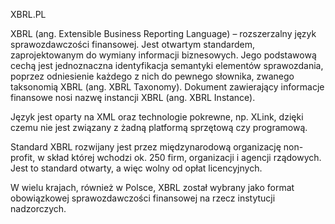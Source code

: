 XBRL.PL

XBRL (ang. Extensible Business Reporting Language) – rozszerzalny język sprawozdawczości finansowej. Jest otwartym standardem, zaprojektowanym do wymiany informacji biznesowych. Jego podstawową cechą jest jednoznaczna identyfikacja semantyki elementów sprawozdania, poprzez odniesienie każdego z nich do pewnego słownika, zwanego taksonomią XBRL (ang. XBRL Taxonomy). Dokument zawierający informacje finansowe nosi nazwę instancji XBRL (ang. XBRL Instance).

Język jest oparty na XML oraz technologie pokrewne, np. XLink, dzięki czemu nie jest związany z żadną platformą sprzętową czy programową.

Standard XBRL rozwijany jest przez międzynarodową organizację non-profit, w skład której wchodzi ok. 250 firm, organizacji i agencji rządowych. Jest to standard otwarty, a więc wolny od opłat licencyjnych.

W wielu krajach, również w Polsce, XBRL został wybrany jako format obowiązkowej sprawozdawczości finansowej na rzecz instytucji nadzorczych.

